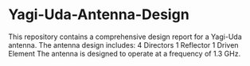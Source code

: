 # Yagi-Uda-Antenna-Design
This repository contains a comprehensive design report for a Yagi-Uda antenna. The antenna design includes:  4 Directors 1 Reflector 1 Driven Element The antenna is designed to operate at a frequency of 1.3 GHz.
